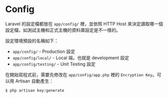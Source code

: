 # Config

Laravel 的設定檔都放在 `app/config/` 裡，並依照 HTTP Host 來決定讀取哪一個設定檔，如測試主機和正式主機的資料庫設定是不一樣的。

設定環境預設的名稱如下：

* `app/config/` - Production 設定
* `app/config/local/` - Local 端，也就是 development 設定
* `app/config/testing/` - Unit Testing 設定

在開始寫程式前，需要先修改在 `app/config/app.php` 裡的 `Encryption Key`。可以用 Artisan 自動產生：

    $ php artisan key:generate
